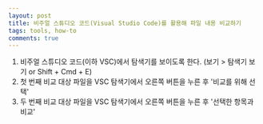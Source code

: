 ```yaml
---
layout: post
title: 비주얼 스튜디오 코드(Visual Studio Code)를 활용해 파일 내용 비교하기
tags: tools, how-to
comments: true
---
```

  
1. 비주얼 스튜디오 코드(이하 VSC)에서 탐색기를 보이도록 한다. (보기 > 탐색기 보기 or Shift + Cmd + E)
2. 첫 번째 비교 대상 파일을 VSC 탐색기에서 오른쪽 버튼을 누른 후 '비교를 위해 선택'
3. 두 번째 비교 대상 파일을 VSC 탐색기에서 오른쪽 버튼을 누른 후 '선택한 항목과 비교'
  